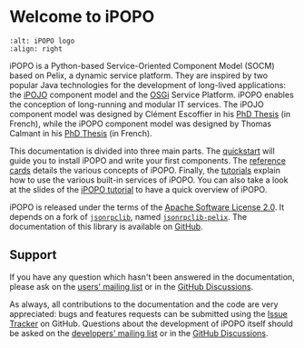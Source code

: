 # Welcome to iPOPO

```{image} ./_static/logo_texte_200.png
:alt: iPOPO logo
:align: right
```

iPOPO is a Python-based Service-Oriented Component Model (SOCM) based on Pelix,
a dynamic service platform.
They are inspired by two popular Java technologies for the development of
long-lived applications: the
[iPOJO](https://web.archive.org/web/20210616112915/http://felix.apache.org/documentation/subprojects/apache-felix-ipojo.html)
component model and the [OSGi](https://www.osgi.org/) Service Platform.
iPOPO enables the conception of long-running and modular IT services.
The iPOJO component model was designed by Clément Escoffier in his
[PhD Thesis](https://theses.hal.science/tel-00347935/document) (in French),
while the iPOPO component model was designed by Thomas Calmant in his
[PhD Thesis](https://theses.hal.science/tel-01254286/file/CALMANT_2015_archivage.pdf)
(in French).

This documentation is divided into three main parts.
The [quickstart](./quickstart.md) will guide you to install iPOPO and write your
first components.
The [reference cards](./refcards/index.md) details the various concepts of iPOPO.
Finally, the [tutorials](./tutorials/index.md) explain how to use the various
built-in services of iPOPO.
You can also take a look at the slides of the
[iPOPO tutorial](https://github.com/tcalmant/ipopo-tutorials/releases)
to have a quick overview of iPOPO.

iPOPO is released under the terms of the
[Apache Software License 2.0](https://www.apache.org/licenses/LICENSE-2.0.html).
It depends on a fork of [`jsonrpclib`](https://github.com/joshmarshall/jsonrpclib),
named [`jsonrpclib-pelix`](https://github.com/tcalmant/jsonrpclib).
The documentation of this library is available on
[GitHub](https://github.com/tcalmant/jsonrpclib).

## Support

If you have any question which hasn't been answered in the documentation,
please ask on the
[users' mailing list](https://groups.google.com/forum/#!forum/ipopo-users) or
in the [GitHub Discussions](https://github.com/tcalmant/ipopo/discussions).

As always, all contributions to the documentation and the code are very
appreciated: bugs and features requests can be submitted using the
[Issue Tracker](https://github.com/tcalmant/ipopo/issues) on GitHub.
Questions about the development of iPOPO itself should be asked on the
[developers' mailing list](https://groups.google.com/g/ipopo-dev) or
in the [GitHub Discussions](https://github.com/tcalmant/ipopo/discussions).

```{include} contents.md.inc
```
